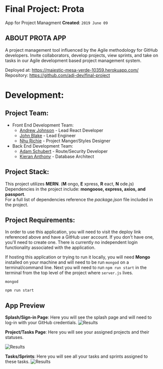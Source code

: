 # Final Project: Prota
App for Project Managment
**Created**: `2019 June 09`

## ABOUT PROTA APP
A project management tool influenced by the Agile methodology for GitHub developers. Invite collaborators, develop projects, view sprints, and take on tasks in our Agile development based project management system. 

Deployed at: https://majestic-mesa-verde-10359.herokuapp.com/  
Repository: https://github.com/adj-dev/final-project  

# Development:
## Project Team:
* Front End Development Team:
    * [Andrew Johnson](https://github.com/adj-dev) - Lead React Developer
    * [John Blake](https://github.com/johniblake) - Lead Engineer
    * [Nhu Richie](https://github.com/nhurichie) - Project Manger/Styles Designer
* Back End Development Team:
    * [Adam Schubert](https://github.com/leavinit) - Route/Security Developer
    * [Kieran Anthony](https://github.com/zekkxx) - Database Architect

## Project Stack:
This project utilizes __MERN__. (__M__ ongo, __E__ xpress, __R__ eact, __N__ ode.js)  
Dependencies in the project include:
__mongoose, express, axios, and passport__.  
For a full list of dependencies reference the _package.json_ file included in the project.

## Project Requirements:
In order to use this application, you will need to visit the deploy link referenced above and have a GitHub user account. If you don't have one, you'll need to create one. There is currently no independent login functionality associated with the application.  

If hosting this application or trying to run it locally, you will need __Mongo__ installed on your machine and will need to be run `mongod` on a terminal/command line. Next you will need to run `npm run start` in the terminal from the top level of the project where `server.js` lives.  
```
mongod
```

```
npm run start
```

## App Preview

**Splash/Sign-in Page**: Here you will see the splash page and will need to log-in with your GitHub credentials.
 ![Results]()

 **Project/Tasks Page**: Here you will see your assigned projects and their statuses.

 ![Results]() 

 **Tasks/Sprints**: Here you will see all your tasks and sprints assigned to these tasks.
 ![Results]()

